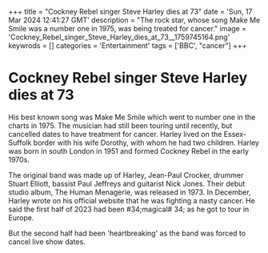 +++
title = "Cockney Rebel singer Steve Harley dies at 73"
date = 'Sun, 17 Mar 2024 12:41:27 GMT'
description = "The rock star, whose song Make Me Smile was a number one in 1975, was being treated for cancer."
image = 'Cockney_Rebel_singer_Steve_Harley_dies_at_73__1759745164.png'
keywrods =  []
categories = 'Entertainment'
tags = ['BBC', "cancer"]
+++

# Cockney Rebel singer Steve Harley dies at 73

His best known song was Make Me Smile which went to number one in the charts in 1975.
The musician had still been touring until recently, but cancelled dates to have treatment for cancer.
Harley lived on the Essex-Suffolk border with his wife Dorothy, with whom he had two children.
Harley was born in south London in 1951 and formed Cockney Rebel in the early 1970s.

The original band was made up of Harley, Jean-Paul Crocker, drummer Stuart Elliott, bassist Paul Jeffreys and guitarist Nick Jones.
Their debut studio album, The Human Menagerie, was released in 1973.
In December, Harley wrote on his official website that he was fighting a nasty cancer.
He said the first half of 2023 had been <bb>#34;magical<bb># 34; as he got to tour in Europe.

But the second half had been 'heartbreaking' as the band was forced to cancel live show dates.


